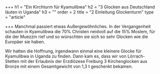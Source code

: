 +++
h1 = "Ein Kirchturm für Kyamulibwa"
h2 = "3 Glocken aus Deutschland läuten in Uganda"
h3 = ""
order = 2
title = "2 Einleitung Glockenturm"
type = "article"

+++
Manchmal passiert etwas Außergewöhnliches. In der Vergangenheit schauten in Kyamulibwa die 70% Christen neidvoll auf die 15% Moslem, für die der Muezzin rief und so wünschten sie sich so sehr Glocken wie die Europäer sie haben.

Wir hatten die Hoffnung, irgendwann einmal eine kleinere Glocke für Kyamulibwa in Uganda zu finden. Dann kam es, dass wir von Lörrach-Stetten mit der Erlaubnis der Erzdiözese Freiburg 3 Kirchenglocken aus Bronze mit einem Gesamtgewicht von 1,3 t geschenkt bekamen.